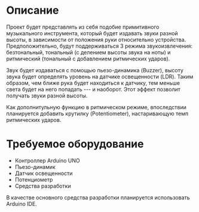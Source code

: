 # Описание
Проект будет представлять из себя подобие примитивного музыкального инструмента, который будет издавать звуки разной высоты, в зависимости от положения руки относительно устройства. Предположительно, будут поддерживаться 3 режима звукоизвлечения: безтональный, тональный (с делением высоты звука на ноты) и ритмический (тональный с добавлением ритмических ударов).

Звук будет издаваться с помощью пьезо-динамика (Buzzer), высоту звука будет определять уровень на датчике освещенности (LDR). Таким образом, чем ближе рука будет находиться к датчику, тем меньше света будет на него попадать --- и наоборот. Этот эффект позволит получать звуки разной высоты.

Как дополнитульную функцию в ритмическом режиме, впоследствии планируется добавить крутилку (Potentiometer), настаривающую темп ритмических ударов.

# Требуемое оборудование
* Контроллер Arduino UNO
* Пьезо-динамик
* Датчик освещенности
* Потенциометр
* Средства разработки

В качестве основного средства разработки планируется использовать Arduino IDE.